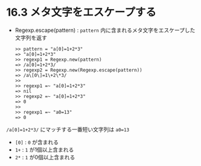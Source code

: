 # 16.3 メタ文字をエスケープする

- Regexp.escape(pattern) : `pattern` 内に含まれるメタ文字をエスケープした文字列を返す

    ```
    >> pattern = "a[0]=1+2*3"
    => "a[0]=1+2*3"
    >> regexp1 = Regexp.new(pattern)
    => /a[0]=1+2*3/
    >> regexp2 = Regexp.new(Regexp.escape(pattern))
    => /a\[0\]=1\+2\*3/
    >> 
    >> regexp1 =~ "a[0]=1+2*3"
    => nil
    >> regexp2 =~ "a[0]=1+2*3"
    => 0
    >> 
    >> regexp1 =~ "a0=13"
    => 0
    ```

`/a[0]=1+2*3/` にマッチする一番短い文字列は `a0=13`

- `[0]` : `0` が含まれる
- `1+` : `1` が1個以上含まれる
- `2*` : `1` が0個以上含まれる

